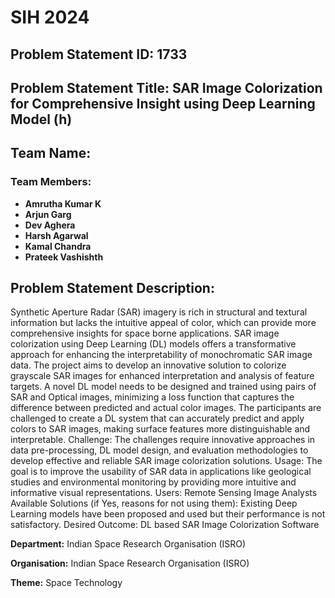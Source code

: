 # SIH 2024

## Problem Statement ID: 1733
## Problem Statement Title: SAR Image Colorization for Comprehensive Insight using Deep Learning Model (h)

## Team Name:

### Team Members:
- **Amrutha Kumar K**
- **Arjun Garg**
- **Dev Aghera**
- **Harsh Agarwal**
- **Kamal Chandra**
- **Prateek Vashishth**

## Problem Statement Description:
Synthetic Aperture Radar (SAR) imagery is rich in structural and textural information but lacks the intuitive appeal of color, which can provide more comprehensive insights for space borne applications. SAR image colorization using Deep Learning (DL) models offers a transformative approach for enhancing the interpretability of monochromatic SAR image data. The project aims to develop an innovative solution to colorize grayscale SAR images for enhanced interpretation and analysis of feature targets. A novel DL model needs to be designed and trained using pairs of SAR and Optical images, minimizing a loss function that captures the difference between predicted and actual color images. The participants are challenged to create a DL system that can accurately predict and apply colors to SAR images, making surface features more distinguishable and interpretable. Challenge: The challenges require innovative approaches in data pre-processing, DL model design, and evaluation methodologies to develop effective and reliable SAR image colorization solutions. Usage: The goal is to improve the usability of SAR data in applications like geological studies and environmental monitoring by providing more intuitive and informative visual representations. Users: Remote Sensing Image Analysts Available Solutions (if Yes, reasons for not using them): Existing Deep Learning models have been proposed and used but their performance is not satisfactory. Desired Outcome: DL based SAR Image Colorization Software

**Department:**
Indian Space Research Organisation (ISRO)

**Organisation:**
Indian Space Research Organisation (ISRO)

**Theme:**
Space Technology
